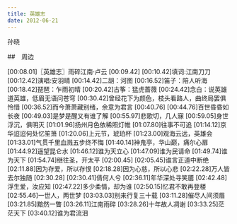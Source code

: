 ```yaml
---
title: 英雄志
date: 2012-06-21
---
```



孙晓

##　周边

[00:08.01]〖英雄志〗雨碎江南·卢云
[00:09.42]
[00:10.42]填词:江南刀刀
[00:12.42]演唱:安羽晴
[00:14.42]二胡：河图
[00:16.52]笛子：陪人听海
[00:18.42]琵琶：乍雨初晴
[00:20.42]古筝：猛虎蔷薇
[00:24.42]念白：说英雄道英雄，低眉无语问苍穹
[00:30.42]曾经花下为颜色，枝头看路人，曲终局罢俱怜惜
[00:36.52]而今萧萧藏别绪，余意为君言
[00:40.76]
[00:44.76]百世昏昏如长夜
[00:49.03]是梦是醒又有谁了解
[00:55.97]悲歌切，几人寐
[00:59.05]身世浮沉，俱明灭
[01:01.96]扬州月色依稀照灯帷
[01:07.80]往事不可追
[01:14.12]京华迢迢何处忆笙箫
[01:20.06]上元节，琥珀杯
[01:23.00]观海云远，英雄会
[01:33.01]气贯千里血溅五步终不悔
[01:40.14]神鬼亭，华山巅，痛尔心扉
[01:44.92]遥望昆仑水
[01:46.12]谁为天立心
[01:47.09]谁为民请命
[01:49.74]谁为天下
[01:54.74]继往圣，开太平
[02:00.45]
[02:05.45]谁言正道中断绝
[02:11.88]因为存爱，所以存恨
[02:18.28]因为心慈，所以心悲
[02:22.28]万人皆去尔独随
[02:30.28]
[02:30.41]倩何人兮
[02:36.11]年华深处寻笑靥
[02:42.48]浮生爱，汝应知
[02:47.22]多少柔情，却为谁
[02:50.15]忆君不敢再登楼
[02:55.46]一世人，两世梦
[03:03.03]别来行复三十载
[03:11.28]催尽人间须眉
[03:21.85]黯然一瞥
[03:26.11]江南雨碎
[03:28.26]十年故人凋谢
[03:33.25]茫茫天下
[03:40.12]谁为君流泪
